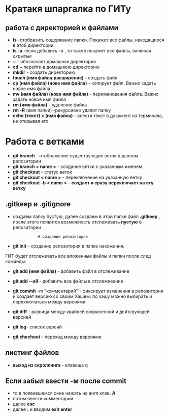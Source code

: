 #  Кратакя шпаргалка по ГИТу

## работа с директорией и файлами
* **ls** -отобразить содержание папки. Покажет все файлы, находящиеся в этой директории.
* **ls -a**   -если добавить *-а* , то также покажет все файлы, включая *скрытые*
* **~** -  обозначает домашняя директория
* **cd ~** перейти в домашнюю директорию
* **mkdir** - создать директорию
* **touch (имя файла.расширение)** - создать файл
* **cp (имя файла) (нове имя файла)** - копирует файл. Важно задать новое имя файла
* **mv (имя файла) (нове имя файла)** - перименования файла. Важно задать новое имя файла
* **rm (имя файла)** - удаление файла
* **rm -R** (имя папки) -рекурсивно удалит папку
* **echo (текст) > (имя файла)** - внести текст в документ из терминала, не открывая его


# Работа с ветками
* **git branch** - отображение существующих веток в данном репозитории
* **git branch < name >** - создание ветки с указанным именем
* **git checkout** - статус веток
* **git checkout < name >** - переключение на указанную ветку
* **git checkout -b < name >** - **создает и сразу переключает на эту ветку**



## .gitkeep и .gitignore
* создаем папку пустую, далее создаем в этой папке файл **.gitkeep** , после этого появится возможность отслеживать **пустую** в репозитории

                 # создание репозитория
* **git init** - создание репозитория в папке нахожения. 

ГИТ будет отслеживать все вложенные файлы и папки после след команды:
* **git add (имя файла)** - добавить файл в отслеживание
* **git add --all** - добавить  все файлы в отслеживание
* **git commit** -m "комментарий" - фиксирует изменения в репозитории и создает версию со своим Хэшем. по хэшу можно выбирать и переключаться между версиями.

* **git diff** - разница между  крайней сохраненной и дейтсвующей версией
* **git log**-  список версий
* **git chechout** - переход между версиями

## листинг файлов

- **выход из скроллинга** - клавиша q

## Если забыл ввести **-м** после **commit**
* то в появившемся окне нажать на англ клав. **A**
* потом ввести комментарий
* далее **esc**
* далее **:** и вводим **exit** 
**enter**